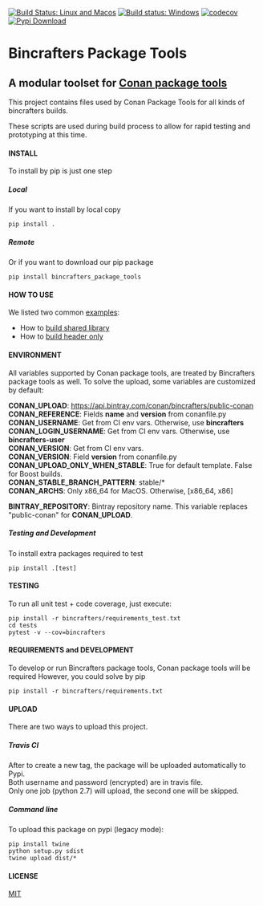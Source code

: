 [![Build Status: Linux and Macos](https://travis-ci.org/bincrafters/bincrafters-package-tools.svg?branch=master)](https://travis-ci.org/bincrafters/bincrafters-package-tools)
[![Build status: Windows](https://ci.appveyor.com/api/projects/status/github/bincrafters/bincrafters-package-tools?svg=true)](https://ci.appveyor.com/project/BinCrafters/bincrafters-package-tools)
[![codecov](https://codecov.io/gh/bincrafters/bincrafters-package-tools/branch/master/graph/badge.svg)](https://codecov.io/gh/bincrafters/bincrafters-package-tools)
[![Pypi Download](https://img.shields.io/badge/download-pypi-blue.svg)](https://pypi.python.org/pypi/bincrafters-package-tools)

# Bincrafters Package Tools

## A modular toolset for [Conan package tools](https://github.com/conan-io/conan-package-tools)

This project contains files used by Conan Package Tools for all kinds of bincrafters builds.

These scripts are used during build process to allow for rapid testing and prototyping at this time.


#### INSTALL
To install by pip is just one step

##### Local
If you want to install by local copy

    pip install .

##### Remote
Or if you want to download our pip package

    pip install bincrafters_package_tools

#### HOW TO USE
We listed two common [examples](examples):
* How to [build shared library](examples/build_shared_library.py)
* How to [build header only](examples/build_header_only.py)


#### ENVIRONMENT
All variables supported by Conan package tools, are treated by Bincrafters package tools as well.
To solve the upload, some variables are customized by default:

**CONAN_UPLOAD**: https://api.bintray.com/conan/bincrafters/public-conan  
**CONAN_REFERENCE**: Fields **name** and **version** from conanfile.py  
**CONAN_USERNAME**: Get from CI env vars. Otherwise, use **bincrafters**  
**CONAN_LOGIN_USERNAME**: Get from CI env vars. Otherwise, use **bincrafters-user**  
**CONAN_VERSION**: Get from CI env vars.  
**CONAN_VERSION**: Field **version** from conanfile.py  
**CONAN_UPLOAD_ONLY_WHEN_STABLE**: True for default template. False for Boost builds.  
**CONAN_STABLE_BRANCH_PATTERN**: stable/\*  
**CONAN_ARCHS**: Only x86_64 for MacOS. Otherwise, [x86_64, x86]

**BINTRAY_REPOSITORY**: Bintray repository name. This variable replaces "public-conan" for **CONAN_UPLOAD**.

##### Testing and Development
To install extra packages required to test

    pip install .[test]


#### TESTING
To run all unit test + code coverage, just execute:

    pip install -r bincrafters/requirements_test.txt
    cd tests
    pytest -v --cov=bincrafters


#### REQUIREMENTS and DEVELOPMENT
To develop or run Bincrafters package tools, Conan package tools will be required
However, you could solve by pip

    pip install -r bincrafters/requirements.txt


#### UPLOAD
There are two ways to upload this project.

##### Travis CI
After to create a new tag, the package will be uploaded automatically to Pypi.  
Both username and password (encrypted) are in travis file.  
Only one job (python 2.7) will upload, the second one will be skipped.


##### Command line
To upload this package on pypi (legacy mode):

    pip install twine
    python setup.py sdist
    twine upload dist/*


#### LICENSE
[MIT](LICENSE.md)
